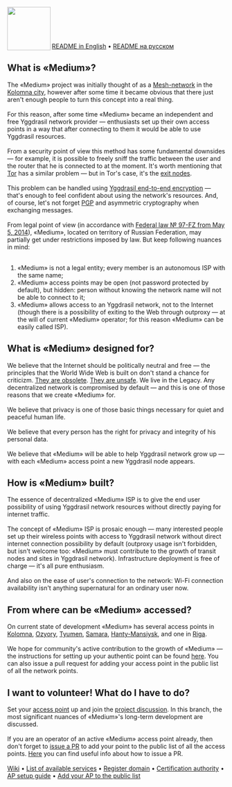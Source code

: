 <br/>
<img align="left" src="https://i.imgur.com/jwwzAxj.png" width="100px">
<br/><br/><br/><br/>

[README in English](README.en.md) • [README на русском](README.ru.md)

<h2>What is «Medium»?</h2>
The «Medium» project was initially thought of as a <a href="https://en.wikipedia.org/wiki/Mesh_networking">Mesh-network</a> in the <a href="https://en.wikipedia.org/wiki/Kolomna">Kolomna city</a>, however after some time it became obvious that there just aren't enough people to turn this concept into a real thing.
<br><br>
For this reason, after some time «Medium» became an independent and free Yggdrasil network provider — enthusiasts set up their own access points in a way that after connecting to them it would be able to use Yggdrasil resources.
<br><br>
From a security point of view this method has some fundamental downsides — for example, it is possible to freely sniff the traffic between the user and the router that he is connected to at the moment. It's worth mentioning that <a href="https://en.wikipedia.org/wiki/Tor_(anonymity_network)">Tor</a> has a similar problem — but in Tor's case, it's the <a href="https://hackertarget.com/tor-exit-node-visualization/">exit nodes</a>.
<br><br>
This problem can be handled using <a href="https://yggdrasil-network.github.io/faq.html">Yggdrasil end-to-end encryption</a> — that's enough to feel confident about using the network's resources. And, of course, let's not forget <a href="https://en.wikipedia.org/wiki/Pretty_Good_Privacy">PGP</a> and asymmetric cryptography when exchanging messages.
<br><br>
From legal point of view (in accordance with <a href="www.consultant.ru/document/cons_doc_LAW_162586/">Federal law № 97-FZ from May 5, 2014</a>), «Medium», located on territory of Russian Federation, may partially get under restrictions imposed by law. But keep following nuances in mind:
<br><br>
<ol><li>«Medium» is not a legal entity; every member is an autonomous ISP with the same name;</li>
	<li>«Medium» access points may be open (not password protected by default), but hidden: person without knowing the network name will not be able to connect to it;</li>
	<li>«Medium» allows access to an Yggdrasil network, not to the Internet (though there is a possibility of exiting to the Web through outproxy — at the will of current «Medium» operator; for this reason «Medium» can be easily called ISP).</li></ol>
<h2>What is «Medium» designed for?</h2>
We believe that the Internet should be politically neutral and free — the principles that the World Wide Web is built on don't stand a chance for criticizm. <a href="https://www.vanityfair.com/news/2018/07/the-man-who-created-the-world-wide-web-has-some-regrets">They are obsolete</a>. <a href="https://lifehacker.com/its-no-surprise-anymore-your-data-is-never-safe-onlin-1471858210">They are unsafe</a>. We live in the Legacy. Any decentralized network is compromised by default — and this is one of those reasons that we create «Medium» for. 
<br><br>
We believe that privacy is one of those basic things necessary for quiet and peaceful human life.
<br><br>
We believe that every person has the right for privacy and integrity of his personal data.
<br><br>
We believe that «Medium» will be able to help Yggdrasil network grow up — with each «Medium» access point a new Yggdrasil node appears.
<h2>How is «Medium» built?</h2>
The essence of decentralized «Medium» ISP is to give the end user possibility of using Yggdrasil network resources without directly paying for internet traffic.
<br><br>
The concept of «Medium» ISP is prosaic enough — many interested people set up their wireless points with access to Yggdrasil network without direct internet connection possibility by default (outproxy usage isn't forbidden, but isn't welcome too: «Medium» must contribute to the growth of transit nodes and sites in Yggdrasil network). Infrastructure deployment is free of charge — it's all pure enthusiasm.
<br><br>
And also on the ease of user's connection to the network: Wi-Fi connection availability isn't anything supernatural for an ordinary user now.
<h2>From where can be «Medium» accessed?</h2>
On current state of development «Medium» has several access points in <a href="https://github.com/medium-isp/medium/tree/master/index/ru/50/kolomna">Kolomna</a>, <a href="https://github.com/medium-isp/medium/tree/master/index/ru/50/ozyory">Ozyory</a>, <a href="https://github.com/medium-isp/medium/tree/master/index/ru/72/tyumen">Tyumen</a>, <a href="https://github.com/medium-isp/medium/tree/master/index/ru/63/samara">Samara</a>, <a href="https://github.com/medium-isp/medium/tree/master/index/ru/86/hanty-mansiysk">Hanty-Mansiysk</a>, and one in <a href="https://github.com/medium-isp/medium/tree/master/index/lv/01/riga">Riga</a>.
<br><br>
We hope for community's active contribution to the growth of «Medium» — the instructions for setting up your authentic point can be found <a href="https://github.com/medium-isp/medium/blob/master/README.en.md#%D1%8F--%D0%BE%D0%BF%D0%B5%D1%80%D0%B0%D1%82%D0%BE%D1%80">here</a>. You can also issue a pull request for adding your access point in the public list of all the network points.
<h2>I want to volunteer! What do I have to do?</h2>
Set your <a href="https://github.com/medium-isp/medium/blob/master/README.en.md#%D1%8F--%D0%BE%D0%BF%D0%B5%D1%80%D0%B0%D1%82%D0%BE%D1%80">access point</a> up and join the <a href="https://github.com/medium-isp/medium/issues/1">project discussion</a>. In this branch, the most significant nuances of «Medium»'s long-term development are discussed.
<br><br>
If you are an operator of an active «Medium» access point already, then don't forget to <a href="https://github.com/medium-isp/medium/pulls">issue a PR</a> to add your point to the public list of all the access points. <a href="https://github.com/medium-isp/medium/blob/master/CONTRIBUTING.md">Here</a> you can find useful info about how to issue a PR.
<br><br>
<a href="https://github.com/medium-isp/medium/wiki">Wiki</a> • <a href="https://github.com/medium-isp/medium-dns/blob/master/README.md">List of available services</a> • <a href="https://github.com/medium-isp/medium-dns">Register domain</a> • <a href="https://github.com/medium-isp/medium-pki">Certification authority</a> • <a href="https://github.com/medium-isp/medium/blob/master/README.en.md">AP setup guide</a> • <a href="https://github.com/medium-isp/medium/blob/master/CONTRIBUTING.md">Add your AP to the public list</a>

